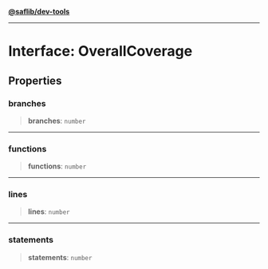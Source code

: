 [**@saflib/dev-tools**](../../index.md)

---

# Interface: OverallCoverage

## Properties

### branches

> **branches**: `number`

---

### functions

> **functions**: `number`

---

### lines

> **lines**: `number`

---

### statements

> **statements**: `number`
